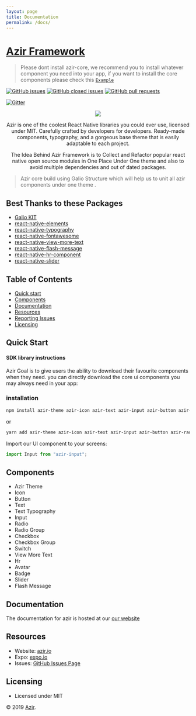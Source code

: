 ```yaml
---
layout: page
title: Documentation
permalink: /docs/
---
```


# [Azir Framework](https://www.azir.io)

> Please dont install azir-core, we recommend you to install whatever component you need into your app, if you want to install the core components please check this [`Example`](#installation)

 <!-- ![GitHub package.json version](https://img.shields.io/github/package-json/v/galio-org/galio.svg) -->

<!-- [![Tweet](https://img.shields.io/twitter/url/http/shields.io.svg?style=social&logo=twitter)](https://twitter.com/home?status=Galio,%20a%20free%20and%20beautiful%20UI%20framework%20https%3A//galio.io/%20%23reactnative%20%23react%20%23design%20%23developers%20%23freebie%20via%20%40galioframework) -->

[![GitHub issues](https://img.shields.io/github/issues/abodehq/azir.svg?style=popout)](https://github.com/abodehq/azir/issues)
[![GitHub closed issues](https://img.shields.io/github/issues-closed/abodehq/azir.svg)](https://github.com/abodehq/azir/issues?q=is%3Aissue+is%3Aclosed)
[![GitHub pull requests](https://img.shields.io/github/issues-pr/abodehq/azir.svg)](https://github.com/abodehq/azir/pulls)

<!-- [![GitHub closed pull requests](https://img.shields.io/github/issues-pr-closed/galio-org/galio.svg)](https://github.com/galio-org/galio/pulls?q=is%3Apr+is%3Aclosed) -->

[![Gitter](https://badges.gitter.im/NIT-dgp/General.svg)](https://gitter.im/azir-community)

<!-- [![npm](https://img.shields.io/npm/dm/galio-framework.svg)](https://www.npmjs.com/package/galio-framework) -->

<!-- [![Backers on Open Collective](https://opencollective.com/azir/backers/badge.svg)](#backers)
[![Sponsors on Open Collective](https://opencollective.com/azir/sponsors/badge.svg)](#sponsors) -->

<p align="center">
  <img src="https://azir.io/assets/img/logomain.png">
  <p align="center">Azir is one of the coolest React Native libraries you could ever use, licensed under MIT. Carefully crafted by developers for developers. Ready-made components, typography, and a gorgeous base theme that is easily adaptable to each project.</p>
    <p align="center">The Idea Behind Azir Framework is to Collect and Refactor popular react native open source modules in One Place Under One theme and also to avoid multiple dependencies and out of dated packages.  </p>
</p>

> Azir core build using Galio Structure which will help us to unit all azir components under one theme .

## Best Thanks to these Packages

- [Galio KIT](https://github.com/galio-org/galio)
- [react-native-elements](https://react-native-training.github.io/react-native-elements)
- [react-native-typography](https://github.com/hectahertz/react-native-typography#readme)
- [react-native-fontawesome](https://www.npmjs.com/package/react-native-fontawesome)
- [react-native-view-more-text](https://www.npmjs.com/package/react-native-view-more-text)
- [react-native-flash-message](https://github.com/lucasferreira/react-native-flash-message)
- [react-native-hr-component](https://www.npmjs.com/package/react-native-hr-component)
- [react-native-slider](https://github.com/jeanregisser/react-native-slider)

## Table of Contents

- [Quick start](#quick-start)
- [Components](#components)
- [Documentation](#documentation)
- [Resources](#resources)
- [Reporting Issues](#reporting-issues)
- [Licensing](#licensing)

<!-- <p align="center">
  <img src="https://raw.githubusercontent.com/galio-org/galio-org.github.io/master/img/readme3.jpg">
  <img src="https://i.imgur.com/8kcSRNl.png">
  <img src="https://i.imgur.com/KLM1Zbw.png">
</p> -->

## Quick Start

#### SDK library instructions

Azir Goal is to give users the ability to download their favourite components when they need. you can directly download the core ui components you may always need in your app:

### installation

```bash
npm install azir-theme azir-icon azir-text azir-input azir-button azir-radio azir-avatar azir-badge azir-hr --save
```

or

```sh
yarn add azir-theme azir-icon azir-text azir-input azir-button azir-radio azir-avatar azir-badge azir-hr
```

Import our UI component to your screens:

```js
import Input from "azir-input";
```

## Components

- Azir Theme
- Icon
- Button
- Text
- Text Typography
- Input
- Radio
- Radio Group
- Checkbox
- Checkbox Group
- Switch
- View More Text
- Hr
- Avatar
- Badge
- Slider
- Flash Message

## Documentation

The documentation for azir is hosted at our [our website](https://azir.io/docs)

## Resources

- Website: [azir.io](https://azir.io)
- Expo: [expo.io](https://expo.io?ref=azir-repo)
- Issues: [GitHub Issues Page](https://github.com/abodehq/azir/issues)

<!-- ## Reporting Issues

We use GitHub Issues as the official bug tracker for Galio. Here are some advices for our users that want to report an issue:

1. Make sure that you are using the latest version of Galio. Check for your fork's master branch status and see if it's up to date with the upstream/master (our repository)
2. Provide us with reproductible steps for the issue.
3. Some issues may be platform specific, so specifying what platform and if it's a simulator or a hardware device will help a lot. -->

<!-- ## Contributors

This project exists thanks to all the people who contribute. [[Contribute](CONTRIBUTING.md)].
<a href="https://github.com/galio-org/galio/contributors"><img src="https://opencollective.com/galio/contributors.svg?width=890&button=false" /></a> -->

<!-- ## Backers

Thank you to all our backers! 🙏 [[Become a backer](https://opencollective.com/galio#backer)]

<a href="https://opencollective.com/galio#backers" target="_blank"><img src="https://opencollective.com/galio/backers.svg?width=890"></a> -->

<!-- ## Sponsors

Support this project by becoming a sponsor. Your logo will show up here with a link to your website. [[Become a sponsor](https://opencollective.com/galio#sponsor)]

<a href="https://opencollective.com/galio/sponsor/0/website" target="_blank"><img src="https://opencollective.com/galio/sponsor/0/avatar.svg"></a>
<a href="https://opencollective.com/galio/sponsor/1/website" target="_blank"><img src="https://opencollective.com/galio/sponsor/1/avatar.svg"></a>
<a href="https://opencollective.com/galio/sponsor/2/website" target="_blank"><img src="https://opencollective.com/galio/sponsor/2/avatar.svg"></a>
<a href="https://opencollective.com/galio/sponsor/3/website" target="_blank"><img src="https://opencollective.com/galio/sponsor/3/avatar.svg"></a>
<a href="https://opencollective.com/galio/sponsor/4/website" target="_blank"><img src="https://opencollective.com/galio/sponsor/4/avatar.svg"></a>
<a href="https://opencollective.com/galio/sponsor/5/website" target="_blank"><img src="https://opencollective.com/galio/sponsor/5/avatar.svg"></a>
<a href="https://opencollective.com/galio/sponsor/6/website" target="_blank"><img src="https://opencollective.com/galio/sponsor/6/avatar.svg"></a>
<a href="https://opencollective.com/galio/sponsor/7/website" target="_blank"><img src="https://opencollective.com/galio/sponsor/7/avatar.svg"></a>
<a href="https://opencollective.com/galio/sponsor/8/website" target="_blank"><img src="https://opencollective.com/galio/sponsor/8/avatar.svg"></a>
<a href="https://opencollective.com/galio/sponsor/9/website" target="_blank"><img src="https://opencollective.com/galio/sponsor/9/avatar.svg"></a> -->

## Licensing

- Licensed under MIT

© 2019 [Azir](https://azir.io).
